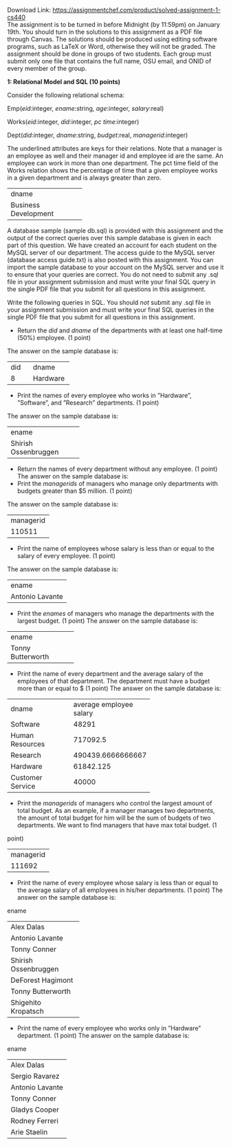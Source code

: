 Download Link: https://assignmentchef.com/product/solved-assignment-1-cs440
<br>
The assignment is to be turned in before Midnight (by 11:59pm) on January 19th. You should turn in the solutions to this assignment as a PDF file through Canvas. The solutions should be produced using editing software programs, such as LaTeX or Word, otherwise they will not be graded. The assignment should be done in groups of two students. Each group must submit only one file that contains the full name, OSU email, and ONID of every member of the group.

<strong>1: Relational Model and SQL (10 points)</strong>

Consider the following relational schema:

Emp(<em>eid</em>:integer, <em>ename</em>:string, <em>age</em>:integer, <em>salary</em>:real)

Works(<em>eid</em>:integer, <em>did</em>:integer, <em>pc time</em>:integer)

Dept(<em>did</em>:integer, <em>dname</em>:string, <em>budget</em>:real, <em>managerid</em>:integer)

The underlined attributes are keys for their relations. Note that a manager is an employee as well and their manager id and employee id are the same. An employee can work in more than one department. The pct time field of the Works relation shows the percentage of time that a given employee works in a given department and is always greater than zero.

<table width="158">

 <tbody>

  <tr>

   <td width="158">dname</td>

  </tr>

  <tr>

   <td width="158">Business Development</td>

  </tr>

 </tbody>

</table>

A database sample (sample db.sql) is provided with this assignment and the output of the correct queries over this sample database is given in each part of this question. We have created an account for each student on the MySQL server of our department. The access guide to the MySQL server (database access guide.txt) is also posted with this assignment. You can import the sample database to your account on the MySQL server and use it to ensure that your queries are correct. You do not need to submit any .sql file in your assignment submission and must write your final SQL query in the single PDF file that you submit for all questions in this assignment.

Write the following queries in SQL. You should <em>not </em>submit any .sql file in your assignment submission and must write your final SQL queries in the single PDF file that you submit for all questions in this assignment.

<ul>

 <li>Return the <em>did </em>and <em>dname </em>of the departments with at least one half-time (50%) employee. (1 point)</li>

</ul>

The answer on the sample database is:

<table width="114">

 <tbody>

  <tr>

   <td width="36">did</td>

   <td width="77">dname</td>

  </tr>

  <tr>

   <td width="36">8</td>

   <td width="77">Hardware</td>

  </tr>

 </tbody>

</table>

<ul>

 <li>Print the names of every employee who works in ”Hardware”, ”Software”, and ”Research” departments. (1 point)</li>

</ul>

The answer on the sample database is:

<table width="152">

 <tbody>

  <tr>

   <td width="152">ename</td>

  </tr>

  <tr>

   <td width="152">Shirish Ossenbruggen</td>

  </tr>

 </tbody>

</table>

<ul>

 <li>Return the names of every department without any employee. (1 point) The answer on the sample database is:</li>

 <li>Print the <em>managerids </em>of managers who manage only departments with budgets greater than $5 million. (1 point)</li>

</ul>

The answer on the sample database is:

<table width="82">

 <tbody>

  <tr>

   <td width="82">managerid</td>

  </tr>

  <tr>

   <td width="82">110511</td>

  </tr>

 </tbody>

</table>

<ul>

 <li>Print the name of employees whose salary is less than or equal to the salary of every employee. (1 point)</li>

</ul>

The answer on the sample database is:

<table width="122">

 <tbody>

  <tr>

   <td width="122">ename</td>

  </tr>

  <tr>

   <td width="122">Antonio Lavante</td>

  </tr>

 </tbody>

</table>

<ul>

 <li>Print the <em>enames </em>of managers who manage the departments with the largest budget. (1 point) The answer on the sample database is:</li>

</ul>

<table width="139">

 <tbody>

  <tr>

   <td width="139">ename</td>

  </tr>

  <tr>

   <td width="139">Tonny Butterworth</td>

  </tr>

 </tbody>

</table>

<ul>

 <li>Print the name of every department and the average salary of the employees of that department. The department must have a budget more than or equal to $ (1 point) The answer on the sample database is:</li>

</ul>

<table width="298">

 <tbody>

  <tr>

   <td width="130">dname</td>

   <td width="168">average employee salary</td>

  </tr>

  <tr>

   <td width="130">Software</td>

   <td width="168">48291</td>

  </tr>

  <tr>

   <td width="130">Human Resources</td>

   <td width="168">717092.5</td>

  </tr>

  <tr>

   <td width="130">Research</td>

   <td width="168">490439.6666666667</td>

  </tr>

  <tr>

   <td width="130">Hardware</td>

   <td width="168">61842.125</td>

  </tr>

  <tr>

   <td width="130">Customer Service</td>

   <td width="168">40000</td>

  </tr>

 </tbody>

</table>

<ul>

 <li>Print the <em>managerids </em>of managers who control the largest amount of total budget. As an example, if a manager manages two departments, the amount of total budget for him will be the sum of budgets of two departments. We want to find managers that have max total budget. (1</li>

</ul>

point)

<table width="82">

 <tbody>

  <tr>

   <td width="82">managerid</td>

  </tr>

  <tr>

   <td width="82">111692</td>

  </tr>

 </tbody>

</table>

<ul>

 <li>Print the name of every employee whose salary is less than or equal to the average salary of all employees in his/her departments. (1 point) The answer on the sample database is:</li>

</ul>

ename

<table width="152">

 <tbody>

  <tr>

   <td width="152">Alex Dalas</td>

  </tr>

  <tr>

   <td width="152">Antonio Lavante</td>

  </tr>

  <tr>

   <td width="152">Tonny Conner</td>

  </tr>

  <tr>

   <td width="152">Shirish Ossenbruggen</td>

  </tr>

  <tr>

   <td width="152">DeForest Hagimont</td>

  </tr>

  <tr>

   <td width="152">Tonny Butterworth</td>

  </tr>

  <tr>

   <td width="152">Shigehito Kropatsch</td>

  </tr>

 </tbody>

</table>

<ul>

 <li>Print the name of every employee who works only in ”Hardware” department. (1 point) The answer on the sample database is:</li>

</ul>

ename

<table width="122">

 <tbody>

  <tr>

   <td width="122">Alex Dalas</td>

  </tr>

  <tr>

   <td width="122">Sergio Ravarez</td>

  </tr>

  <tr>

   <td width="122">Antonio Lavante</td>

  </tr>

  <tr>

   <td width="122">Tonny Conner</td>

  </tr>

  <tr>

   <td width="122">Gladys Cooper</td>

  </tr>

  <tr>

   <td width="122">Rodney Ferreri</td>

  </tr>

  <tr>

   <td width="122">Arie Staelin</td>

  </tr>

 </tbody>

</table>


